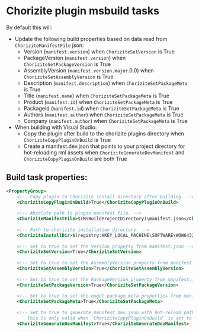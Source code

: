 ﻿# Chorizite plugin msbuild tasks

By default this will:
  - Update the following build properties based on data read from `ChoriziteManifestFile` json:
    - Version (`manifest.version`) when `ChoriziteSetVersion` is True
    - PackageVersion (`manifest.version`) when `ChoriziteSetPackageVersion` is True
    - AssemblyVersion (`manifest.version.major`.0.0) when `ChoriziteSetAssemblyVersion` is True
    - Description (`manifest.description`) when `ChoriziteSetPackageMeta` is True
    - Title (`manifest.name`) when `ChoriziteSetPackageMeta` is True
    - Product (`manifest.id`) when `ChoriziteSetPackageMeta` is True
    - PackageId (`manifest.id`) when `ChoriziteSetPackageMeta` is True
    - Authors (`manifest.author`) when `ChoriziteSetPackageMeta` is True
    - Company (`manifest.author`) when `ChoriziteSetPackageMeta` is True
 - When building with Visual Studio:
    - Copy the plugin after build to the chorizite plugins directory when `ChoriziteCopyPluginOnBuild` is True
    - Create a manifest.dev.json that points to your project directory for hot-reloading rml assets when `ChoriziteGenerateDevManifest` and `ChoriziteCopyPluginOnBuild` are both True

## Build task properties:
```xml
<PropertyGroup>
    <!-- Copy plugin to Chorizite install directory after building. -->
    <ChoriziteCopyPluginOnBuild>True</ChoriziteCopyPluginOnBuild>
    
    <!-- Absolute path to plugin manifest file. -->
    <ChoriziteManifestFile>$(MSBuildProjectDirectory)\manifest.json</ChoriziteManifestFile>
    
    <!-- Path to chorizite installation directory. -->
    <ChoriziteInstallDir>$(registry:HKEY_LOCAL_MACHINE\SOFTWARE\WOW6432Node\Thrungus\Chorizite)</ChoriziteInstallDir>
    
    <!-- Set to true to set the Version property from manifest.json -->
    <ChoriziteSetVersion>True</ChoriziteSetVersion>
    
    <!-- Set to true to set the AssemblyVersion property from manifest.json -->
    <ChoriziteSetAssemblyVersion>True</ChoriziteSetAssemblyVersion>
    
    <!-- Set to true to set the PackageVersion property from manifest.json -->
    <ChoriziteSetPackageVersion>True</ChoriziteSetPackageVersion>
    
    <!-- Set to true to set the nuget package meta properties from manifest.json -->
    <ChoriziteSetPackageMeta>True</ChoriziteSetPackageMeta>
    
    <!-- Set to true to generate manifest.dev.json with hot-reload path set to this projects source directory.
        This is only valid when `ChoriziteCopyPluginOnBuild` is set to True -->
    <ChoriziteGenerateDevManifest>True</ChoriziteGenerateDevManifest>
```